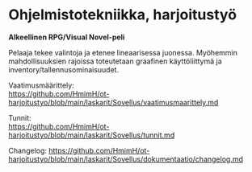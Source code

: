 # Ohjelmistotekniikka, harjoitustyö

**Alkeellinen RPG/Visual Novel-peli**

Pelaaja tekee valintoja ja etenee lineaarisessa juonessa. Myöhemmin mahdollisuuksien rajoissa toteutetaan graafinen käyttöliittymä ja inventory/tallennusominaisuudet.


Vaatimusmäärittely:   
https://github.com/HmimH/ot-harjoitustyo/blob/main/laskarit/Sovellus/vaatimusmaarittely.md

Tunnit:               
https://github.com/HmimH/ot-harjoitustyo/blob/main/laskarit/Sovellus/tunnit.md

Changelog: https://github.com/HmimH/ot-harjoitustyo/blob/main/laskarit/Sovellus/dokumentaatio/changelog.md

